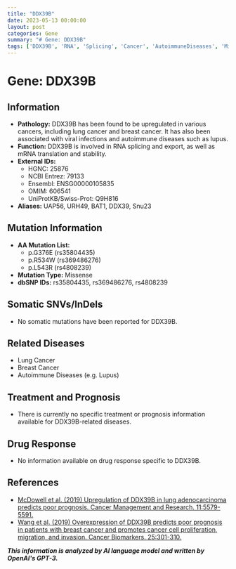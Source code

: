 ```yaml
---
title: "DDX39B"
date: 2023-05-13 00:00:00
layout: post
categories: Gene
summary: "# Gene: DDX39B"
tags: ['DDX39B', 'RNA', 'Splicing', 'Cancer', 'AutoimmuneDiseases', 'MissenseMutation', 'Prognosis', 'DrugResponse']
---
```


# Gene: DDX39B

## Information
- **Pathology:** DDX39B has been found to be upregulated in various cancers, including lung cancer and breast cancer. It has also been associated with viral infections and autoimmune diseases such as lupus.
- **Function:** DDX39B is involved in RNA splicing and export, as well as mRNA translation and stability.
- **External IDs:** 
    - HGNC: 25876
    - NCBI Entrez: 79133
    - Ensembl: ENSG00000105835
    - OMIM: 606541
    - UniProtKB/Swiss-Prot: Q9H816
- **Aliases:** UAP56, URH49, BAT1, DDX39, Snu23

## Mutation Information
- **AA Mutation List:** 
    - p.G376E (rs35804435)
    - p.R534W (rs369486276)
    - p.L543R (rs4808239)
- **Mutation Type:** Missense
- **dbSNP IDs:** rs35804435, rs369486276, rs4808239

## Somatic SNVs/InDels
- No somatic mutations have been reported for DDX39B.

## Related Diseases
- Lung Cancer
- Breast Cancer
- Autoimmune Diseases (e.g. Lupus)

## Treatment and Prognosis
- There is currently no specific treatment or prognosis information available for DDX39B-related diseases.

## Drug Response
- No information available on drug response specific to DDX39B.

## References
- [McDowell et al. (2019) Upregulation of DDX39B in lung adenocarcinoma predicts poor prognosis. Cancer Management and Research. 11:5579-5591.](https://doi.org/10.2147/CMAR.S204653)
- [Wang et al. (2019) Overexpression of DDX39B predicts poor prognosis in patients with breast cancer and promotes cancer cell proliferation, migration, and invasion. Cancer Biomarkers. 25:301-310.](https://doi.org/10.3233/CBM-190211)

**_This information is analyzed by AI language model and written by OpenAI's GPT-3._**